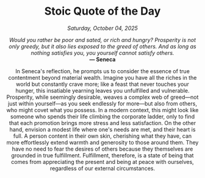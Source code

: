 <h1 align="center">Stoic Quote of the Day</h1>
<p align="center"><em><!--START_SECTION:current-date-->
Saturday, October 04, 2025
<!--END_SECTION:current-date--></em></p>
<p align="center">
    <em><!--START_SECTION:quote-text-->
Would you rather be poor and sated, or rich and hungry? Prosperity is not only greedy, but it also lies exposed to the greed of others. And as long as nothing satisfies you, you yourself cannot satisfy others.
<!--END_SECTION:quote-text--></em><br>
    <strong>— <!--START_SECTION:quote-author-->
Seneca
<!--END_SECTION:quote-author--></strong>
</p>

<p align="center" style="max-width:600px;margin:0 auto;">
<!--START_SECTION:quote-interpretation-->
In Seneca's reflection, he prompts us to consider the essence of true contentment beyond material wealth. Imagine you have all the riches in the world but constantly crave more; like a feast that never touches your hunger, this insatiable yearning leaves you unfulfilled and vulnerable. Prosperity, while seemingly desirable, weaves a complex web of greed—not just within yourself—as you seek endlessly for more—but also from others, who might covet what you possess. In a modern context, this might look like someone who spends their life climbing the corporate ladder, only to find that each promotion brings more stress and less satisfaction. On the other hand, envision a modest life where one's needs are met, and their heart is full. A person content in their own skin, cherishing what they have, can more effortlessly extend warmth and generosity to those around them. They have no need to fear the desires of others because they themselves are grounded in true fulfillment. Fulfillment, therefore, is a state of being that comes from appreciating the present and being at peace with ourselves, regardless of our external circumstances.
<!--END_SECTION:quote-interpretation-->
</p>
